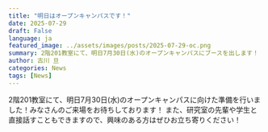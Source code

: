 ```yaml
---
title: "明日はオープンキャンパスです！"
date: 2025-07-29
draft: False
language: ja
featured_image: ../assets/images/posts/2025-07-29-oc.png
summary: 2階201教室にて、明日7月30日(水)のオープンキャンパスにブースを出します！
author: 古川 旦
categories: News
tags: [News]
---
```



2階201教室にて、明日7月30日(水)のオープンキャンパスに向けた準備を行いました！みなさんのご来場をお待ちしております！
また、研究室の先輩や学生と直接話すこともできますので、興味のある方はぜひお立ち寄りください！ 


<br>



